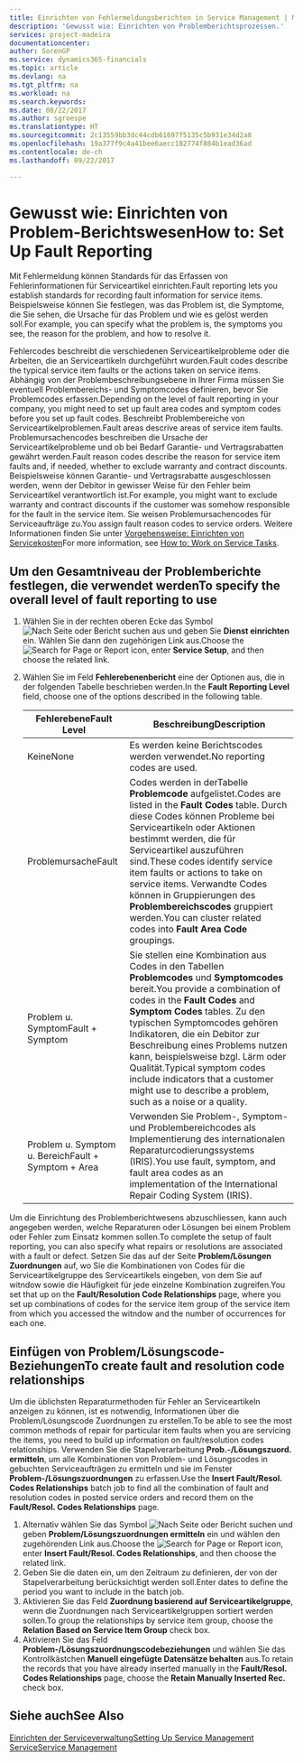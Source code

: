 ```yaml
---
title: Einrichten von Fehlermeldungsberichten in Service Management | Microsoft Docs
description: 'Gewusst wie: Einrichten von Problemberichtsprozessen.'
services: project-madeira
documentationcenter: 
author: SorenGP
ms.service: dynamics365-financials
ms.topic: article
ms.devlang: na
ms.tgt_pltfrm: na
ms.workload: na
ms.search.keywords: 
ms.date: 08/22/2017
ms.author: sgroespe
ms.translationtype: HT
ms.sourcegitcommit: 2c13559bb3dc44cdb61697f5135c5b931e34d2a8
ms.openlocfilehash: 19a377f9c4a41bee6aecc182774f884b1ead36ad
ms.contentlocale: de-ch
ms.lasthandoff: 09/22/2017

---
```


# <a name="how-to-set-up-fault-reporting"></a><span data-ttu-id="54840-103">Gewusst wie: Einrichten von Problem-Berichtswesen</span><span class="sxs-lookup"><span data-stu-id="54840-103">How to: Set Up Fault Reporting</span></span>
<span data-ttu-id="54840-104">Mit Fehlermeldung können Standards für das Erfassen von Fehlerinformationen für Serviceartikel einrichten.</span><span class="sxs-lookup"><span data-stu-id="54840-104">Fault reporting lets you establish standards for recording fault information for service items.</span></span> <span data-ttu-id="54840-105">Beispielsweise können Sie festlegen, was das Problem ist, die Symptome, die Sie sehen, die Ursache für das Problem und wie es gelöst werden soll.</span><span class="sxs-lookup"><span data-stu-id="54840-105">For example, you can specify what the problem is, the symptoms you see, the reason for the problem, and how to resolve it.</span></span>  

<span data-ttu-id="54840-106">Fehlercodes beschreibt die verschiedenen Serviceartikelprobleme oder die Arbeiten, die an Serviceartikeln durchgeführt wurden.</span><span class="sxs-lookup"><span data-stu-id="54840-106">Fault codes describe the typical service item faults or the actions taken on service items.</span></span> <span data-ttu-id="54840-107">Abhängig von der Problembeschreibungsebene in Ihrer Firma müssen Sie eventuell Problembereichs- und Symptomcodes definieren, bevor Sie Problemcodes erfassen.</span><span class="sxs-lookup"><span data-stu-id="54840-107">Depending on the level of fault reporting in your company, you might need to set up fault area codes and symptom codes before you set up fault codes.</span></span> <span data-ttu-id="54840-108">Beschreibt Problembereiche von Serviceartikelproblemen.</span><span class="sxs-lookup"><span data-stu-id="54840-108">Fault areas descrive areas of service item faults.</span></span> <span data-ttu-id="54840-109">Problemursachencodes beschreiben die Ursache der Serviceartikelprobleme und ob bei Bedarf Garantie- und Vertragsrabatten gewährt werden.</span><span class="sxs-lookup"><span data-stu-id="54840-109">Fault reason codes describe the reason for service item faults and, if needed, whether to exclude warranty and contract discounts.</span></span> <span data-ttu-id="54840-110">Beispielsweise können Garantie- und Vertragsrabatte ausgeschlossen werden, wenn der Debitor in gewisser Weise für den Fehler beim Serviceartikel verantwortlich ist.</span><span class="sxs-lookup"><span data-stu-id="54840-110">For example, you might want to exclude warranty and contract discounts if the customer was somehow responsible for the fault in the service item.</span></span> <span data-ttu-id="54840-111">Sie weisen Problemursachencodes für Serviceaufträge zu.</span><span class="sxs-lookup"><span data-stu-id="54840-111">You assign fault reason codes to service orders.</span></span> <span data-ttu-id="54840-112">Weitere Informationen finden Sie unter [Vorgehensweise: Einrichten von Servicekosten](service-how-to-work-on-service-tasks.md)</span><span class="sxs-lookup"><span data-stu-id="54840-112">For more information, see [How to: Work on Service Tasks](service-how-to-work-on-service-tasks.md).</span></span>  

## <a name="to-specify-the-overall-level-of-fault-reporting-to-use"></a><span data-ttu-id="54840-113">Um den Gesamtniveau der Problemberichte festlegen, die verwendet werden</span><span class="sxs-lookup"><span data-stu-id="54840-113">To specify the overall level of fault reporting to use</span></span>
1. <span data-ttu-id="54840-114">Wählen Sie in der rechten oberen Ecke das Symbol ![Nach Seite oder Bericht suchen](media/ui-search/search_small.png "Nach Seite oder Bericht suchen") aus und geben Sie **Dienst einrichten** ein. Wählen Sie dann den zugehörigen Link aus.</span><span class="sxs-lookup"><span data-stu-id="54840-114">Choose the ![Search for Page or Report](media/ui-search/search_small.png "Search for Page or Report icon") icon, enter **Service Setup**, and then choose the related link.</span></span> 
2. <span data-ttu-id="54840-115">Wählen Sie im Feld **Fehlerebenenbericht** eine der Optionen aus, die in der folgenden Tabelle beschrieben werden.</span><span class="sxs-lookup"><span data-stu-id="54840-115">In the **Fault Reporting Level** field, choose one of the options described in the following table.</span></span>  
  
    |<span data-ttu-id="54840-116">**Fehlerebene**</span><span class="sxs-lookup"><span data-stu-id="54840-116">**Fault Level**</span></span>|<span data-ttu-id="54840-117">**Beschreibung**</span><span class="sxs-lookup"><span data-stu-id="54840-117">**Description**</span></span>|  
    |------------|-------------|  
    |<span data-ttu-id="54840-118">Keine</span><span class="sxs-lookup"><span data-stu-id="54840-118">None</span></span> | <span data-ttu-id="54840-119">Es werden keine Berichtscodes werden verwendet.</span><span class="sxs-lookup"><span data-stu-id="54840-119">No reporting codes are used.</span></span>|  
    |<span data-ttu-id="54840-120">Problemursache</span><span class="sxs-lookup"><span data-stu-id="54840-120">Fault</span></span> | <span data-ttu-id="54840-121">Codes werden in derTabelle **Problemcode** aufgelistet.</span><span class="sxs-lookup"><span data-stu-id="54840-121">Codes are listed in the **Fault Codes** table.</span></span> <span data-ttu-id="54840-122">Durch diese Codes können Probleme bei Serviceartikeln oder Aktionen bestimmt werden, die für Serviceartikel auszuführen sind.</span><span class="sxs-lookup"><span data-stu-id="54840-122">These codes identify service item faults or actions to take on service items.</span></span> <span data-ttu-id="54840-123">Verwandte Codes können in Gruppierungen des **Problembereichscodes** gruppiert werden.</span><span class="sxs-lookup"><span data-stu-id="54840-123">You can cluster related codes into **Fault Area Code** groupings.</span></span>|  
    |<span data-ttu-id="54840-124">Problem u. Symptom</span><span class="sxs-lookup"><span data-stu-id="54840-124">Fault + Symptom</span></span> | <span data-ttu-id="54840-125">Sie stellen eine Kombination aus Codes in den Tabellen **Problemcodes** und **Symptomcodes** bereit.</span><span class="sxs-lookup"><span data-stu-id="54840-125">You provide a combination of codes in the **Fault Codes** and **Symptom Codes** tables.</span></span> <span data-ttu-id="54840-126">Zu den typischen Symptomcodes gehören Indikatoren, die ein Debitor zur Beschreibung eines Problems nutzen kann, beispielsweise bzgl. Lärm oder Qualität.</span><span class="sxs-lookup"><span data-stu-id="54840-126">Typical symptom codes include indicators that a customer might use to describe a problem, such as a noise or a quality.</span></span>|  
    |<span data-ttu-id="54840-127">Problem u. Symptom u. Bereich</span><span class="sxs-lookup"><span data-stu-id="54840-127">Fault + Symptom + Area</span></span> | <span data-ttu-id="54840-128">Verwenden Sie Problem-, Symptom- und Problembereichcodes als Implementierung des internationalen Reparaturcodierungssystems (IRIS).</span><span class="sxs-lookup"><span data-stu-id="54840-128">You use fault, symptom, and fault area codes as an implementation of the International Repair Coding System (IRIS).</span></span>|  
  
<span data-ttu-id="54840-129">Um die Einrichtung des Problemberichtwesens abzuschliessen, kann auch angegeben werden, welche Reparaturen oder Lösungen bei einem Problem oder Fehler zum Einsatz kommen sollen.</span><span class="sxs-lookup"><span data-stu-id="54840-129">To complete the setup of fault reporting, you can also specify what repairs or resolutions are associated with a fault or defect.</span></span> <span data-ttu-id="54840-130">Setzen Sie das auf der Seite **Problem/Lösungen Zuordnungen** auf, wo Sie die Kombinationen von Codes für die Serviceartikelgruppe des Serviceartikels eingeben, von dem Sie auf witndow sowie die Häufigkeit für jede einzelne Kombination zugreifen.</span><span class="sxs-lookup"><span data-stu-id="54840-130">You set that up on the **Fault/Resolution Code Relationships** page, where you set up combinations of codes for the service item group of the service item from which you accessed the witndow and the number of occurrences for each one.</span></span>

## <a name="to-create-fault-and-resolution-code-relationships"></a><span data-ttu-id="54840-131">Einfügen von Problem/Lösungscode-Beziehungen</span><span class="sxs-lookup"><span data-stu-id="54840-131">To create fault and resolution code relationships</span></span>
<!--this needs to go in a working with topic-->
<span data-ttu-id="54840-132">Um die üblichsten Reparaturmethoden für Fehler an Serviceartikeln anzeigen zu können, ist es notwendig, Informationen über die Problem/Lösungscode Zuordnungen zu erstellen.</span><span class="sxs-lookup"><span data-stu-id="54840-132">To be able to see the most common methods of repair for particular item faults when you are servicing the items, you need to build up information on fault/resolution codes relationships.</span></span> <span data-ttu-id="54840-133">Verwenden Sie die Stapelverarbeitung **Prob.-/Lösungszuord. ermitteln**, um alle Kombinationen von Problem- und Lösungscodes in gebuchten Serviceaufträgen zu ermitteln und sie im Fenster **Problem-/Lösungszuordnungen** zu erfassen.</span><span class="sxs-lookup"><span data-stu-id="54840-133">Use the **Insert Fault/Resol. Codes Relationships** batch job to find all the combination of fault and resolution codes in posted service orders and record them on the **Fault/Resol. Codes Relationships** page.</span></span> 
  
1. <span data-ttu-id="54840-134">Alternativ wählen Sie das Symbol ![Nach Seite oder Bericht suchen](media/ui-search/search_small.png "Nach Seite oder Bericht suchen") und geben **Problem/Lösungszuordnungen ermitteln** ein und wählen den zugehörenden Link aus.</span><span class="sxs-lookup"><span data-stu-id="54840-134">Choose the ![Search for Page or Report](media/ui-search/search_small.png "Search for Page or Report icon") icon, enter **Insert Fault/Resol. Codes Relationships**, and then choose the related link.</span></span>  
2. <span data-ttu-id="54840-135">Geben Sie die daten ein, um den Zeitraum zu definieren, der von der Stapelverarbeitung berücksichtigt werden soll.</span><span class="sxs-lookup"><span data-stu-id="54840-135">Enter dates to define the period you want to include in the batch job.</span></span>  
3. <span data-ttu-id="54840-136">Aktivieren Sie das Feld **Zuordnung basierend auf Serviceartikelgruppe**, wenn die Zuordnungen nach Serviceartikelgruppen sortiert werden sollen.</span><span class="sxs-lookup"><span data-stu-id="54840-136">To group the relationships by service item group, choose the **Relation Based on Service Item Group** check box.</span></span>  
4. <span data-ttu-id="54840-137">Aktivieren Sie das Feld **Problem-/Lösungszuordnungscodebeziehungen** und wählen Sie das Kontrollkästchen **Manuell eingefügte Datensätze behalten** aus.</span><span class="sxs-lookup"><span data-stu-id="54840-137">To retain the records that you have already inserted manually in the **Fault/Resol. Codes Relationships** page, choose the **Retain Manually Inserted Rec.** check box.</span></span>  

## <a name="see-also"></a><span data-ttu-id="54840-138">Siehe auch</span><span class="sxs-lookup"><span data-stu-id="54840-138">See Also</span></span>
[<span data-ttu-id="54840-139">Einrichten der Serviceverwaltung</span><span class="sxs-lookup"><span data-stu-id="54840-139">Setting Up Service Management</span></span>](service-setup-service.md)  
[<span data-ttu-id="54840-140">Service</span><span class="sxs-lookup"><span data-stu-id="54840-140">Service Management</span></span>](service-service.md)  

